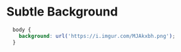 # Subtle Background

```css
  body {
    background: url('https://i.imgur.com/MJAkxbh.png');
  }
```
